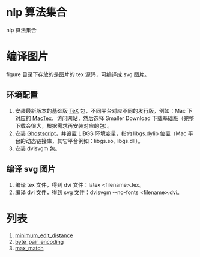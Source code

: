 # nlp 算法集合
nlp 算法集合

# 编译图片
figure 目录下存放的是图片的 tex 源码，可编译成 svg 图片。

## 环境配置
1. 安装最新版本的基础版 [TeX](https://tug.org/) 包，不同平台对应不同的发行版，例如：Mac 下对应的 [MacTex](https://tug.org/mactex/)，访问网站，然后选择 Smaller Download 下载基础版（完整下载会很大，根据需求再安装对应的包）。
2. 安装 [Ghostscript](https://www.ghostscript.com/index.html)，并设置 LIBGS 环境变量，指向 libgs.dylib 位置（Mac 平台的动态链接库，其它平台例如：libgs.so, libgs.dll）。
3. 安装 dvisvgm 包。

## 编译 svg 图片
1. 编译 tex 文件，得到 dvi 文件：latex \<filename>.tex。
2. 编译 dvi 文件，得到 svg 文件：dvisvgm --no-fonts \<filename>.dvi。

# 列表
1. [minimum_edit_distance](./minimum_edit_distance/)
2. [byte_pair_encoding](./byte_pair_encoding)
3. [max_match](./max_match)
